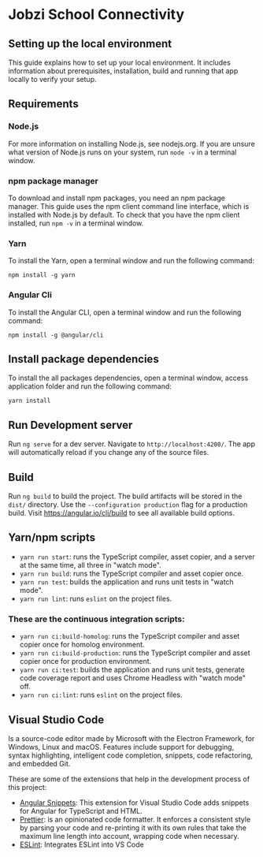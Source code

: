 # Jobzi School Connectivity

## Setting up the local environment

This guide explains how to set up your local environment. It includes information about prerequisites, installation, build and running that app locally to verify your setup.

## Requirements

### Node.js

For more information on installing Node.js, see nodejs.org. If you are unsure what version of Node.js runs on your system, run `node -v` in a terminal window.

### npm package manager

To download and install npm packages, you need an npm package manager. This guide uses the npm client command line interface, which is installed with Node.js by default. To check that you have the npm client installed, run `npm -v` in a terminal window.

### Yarn

To install the Yarn, open a terminal window and run the following command:

`npm install -g yarn`

### Angular Cli

To install the Angular CLI, open a terminal window and run the following command:

`npm install -g @angular/cli`

## Install package dependencies

To install the all packages dependencies, open a terminal window, access application folder and run the following command:

`yarn install`

## Run Development server

Run `ng serve` for a dev server. Navigate to `http://localhost:4200/`. The app will automatically reload if you change any of the source files.

## Build

Run `ng build` to build the project. The build artifacts will be stored in the `dist/` directory. Use the `--configuration production` flag for a production build. Visit https://angular.io/cli/build to see all available build options.

## Yarn/npm scripts

- `yarn run start`: runs the TypeScript compiler, asset copier, and a server at the same time, all three in "watch mode".
- `yarn run build`: runs the TypeScript compiler and asset copier once.
- `yarn run test`: builds the application and runs unit tests in "watch mode".
- `yarn run lint`: runs `eslint` on the project files.

### These are the continuous integration scripts:

- `yarn run ci:build-homolog`: runs the TypeScript compiler and asset copier once for homolog environment.
- `yarn run ci:build-production`: runs the TypeScript compiler and asset copier once for production environment.
- `yarn run ci:test`: builds the application and runs unit tests, generate code coverage report and uses Chrome Headless with "watch mode" off.
- `yarn run ci:lint`: runs `eslint` on the project files.

## Visual Studio Code

Is a source-code editor made by Microsoft with the Electron Framework, for Windows, Linux and macOS. Features include support for debugging, syntax highlighting, intelligent code completion, snippets, code refactoring, and embedded Git.

These are some of the extensions that help in the development process of this project:

- [Angular Snippets](https://marketplace.visualstudio.com/items?itemName=johnpapa.Angular2): This extension for Visual Studio Code adds snippets for Angular for TypeScript and HTML.
- [Prettier](https://prettier.io/): is an opinionated code formatter. It enforces a consistent style by parsing your code and re-printing it with its own rules that take the maximum line length into account, wrapping code when necessary.
- [ESLint](https://marketplace.visualstudio.com/items?itemName=dbaeumer.vscode-eslint): Integrates ESLint into VS Code
